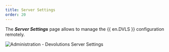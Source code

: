 ```yaml
---
title: Server Settings
order: 20
---
```

The ***Server Settings*** page allows to manage the {{ en.DVLS }} configuration remotely. 

![Administration - Devolutions Server Settings](https://webdevolutions.azureedge.net/docs/en/server/ServerOp8034.png)
